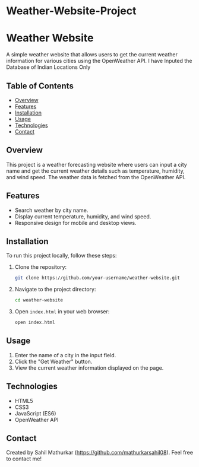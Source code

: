 # Weather-Website-Project
# Weather Website

A simple weather website that allows users to get the current weather information for various cities using the OpenWeather API.
I have Inputed the Database of Indian Locations Only

## Table of Contents

- [Overview](#overview)
- [Features](#features)
- [Installation](#installation)
- [Usage](#usage)
- [Technologies](#technologies)
- [Contact](#contact)

## Overview

This project is a weather forecasting website where users can input a city name and get the current weather details such as temperature, humidity, and wind speed. The weather data is fetched from the OpenWeather API.

## Features

- Search weather by city name.
- Display current temperature, humidity, and wind speed.
- Responsive design for mobile and desktop views.


## Installation

To run this project locally, follow these steps:

1. Clone the repository:
    ```bash
    git clone https://github.com/your-username/weather-website.git
    ```

2. Navigate to the project directory:
    ```bash
    cd weather-website
    ```

3. Open `index.html` in your web browser:
    ```bash
    open index.html
    ```

## Usage

1. Enter the name of a city in the input field.
2. Click the "Get Weather" button.
3. View the current weather information displayed on the page.

## Technologies

- HTML5
- CSS3
- JavaScript (ES6)
- OpenWeather API



## Contact

Created by Sahil Mathurkar (https://github.com/mathurkarsahil08). Feel free to contact me!

